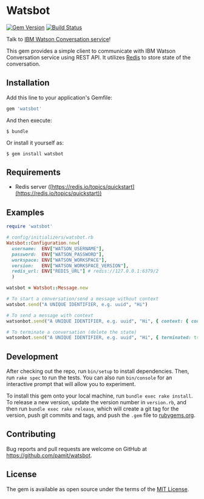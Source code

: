 # Watsbot

[![Gem Version](https://badge.fury.io/rb/watsbot.svg)](https://badge.fury.io/rb/watsbot)
[![Build Status](https://travis-ci.org/pamit/watsbot.svg?branch=master)](https://travis-ci.org/pamit/watsbot)

Talk to [IBM Watson Conversation service](https://www.ibm.com/watson/developercloud/doc/conversation/getting-started.html)!

This gem provides a simple client to communicate with IBM Watson Conversation service using REST API. It utilizes [Redis](https://redis.io/) to store state of the conversation.

## Installation

Add this line to your application's Gemfile:

```ruby
gem 'watsbot'
```

And then execute:

    $ bundle

Or install it yourself as:

    $ gem install watsbot

## Requirements

* Redis server ([https://redis.io/topics/quickstart](https://redis.io/topics/quickstart))

## Examples

```ruby
require 'watsbot'

# config/initializers/watsbot.rb
Watsbot::Configuration.new(
  username:  ENV["WATSON_USERNAME"],
  password:  ENV["WATSON_PASSWORD"],
  workspace: ENV["WATSON_WORKSPACE"],
  version:   ENV["WATSON_WORKSPACE_VERSION"],
  redis_url: ENV["REDIS_URL"] # redis://127.0.0.1:6379/2
  )

watsbot = Watsbot::Message.new

# To start a conversation/send a message without context
watsbot.send("A UNIQUE IDENTIFIER, e.g. uuid", "Hi")

# To send a message with context
watsonbot.send("A UNIQUE IDENTIFIER, e.g. uuid", "Hi", { context: { conversation_id: "...", ... } })

# To terminate a conversation (delete the state)
watsonbot.send("A UNIQUE IDENTIFIER, e.g. uuid", "Hi", { terminated: true })
```

## Development

After checking out the repo, run `bin/setup` to install dependencies. Then, run `rake spec` to run the tests. You can also run `bin/console` for an interactive prompt that will allow you to experiment.

To install this gem onto your local machine, run `bundle exec rake install`. To release a new version, update the version number in `version.rb`, and then run `bundle exec rake release`, which will create a git tag for the version, push git commits and tags, and push the `.gem` file to [rubygems.org](https://rubygems.org).

## Contributing

Bug reports and pull requests are welcome on GitHub at https://github.com/pamit/watsbot.

## License

The gem is available as open source under the terms of the [MIT License](http://opensource.org/licenses/MIT).
